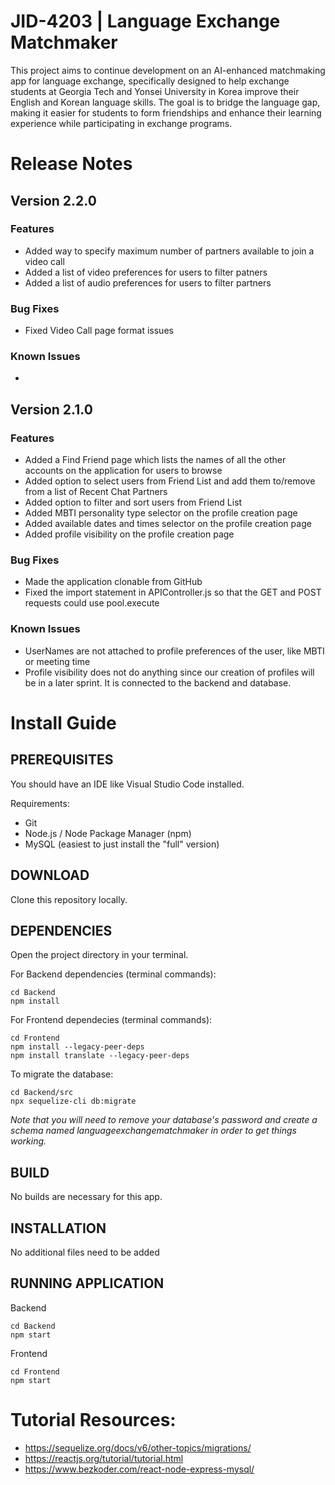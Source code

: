 # JID-4203 | Language Exchange Matchmaker
This project aims to continue development on an AI-enhanced matchmaking app for language exchange, specifically designed to help exchange students at Georgia Tech and Yonsei University in Korea improve their English and Korean language skills. The goal is to bridge the language gap, making it easier for students to form friendships and enhance their learning experience while participating in exchange programs.

# Release Notes
## Version 2.2.0
### Features
* Added way to specify maximum number of partners available to join a video call
* Added a list of video preferences for users to filter patners
* Added a list of audio preferences for users to filter partners
### Bug Fixes
* Fixed Video Call page format issues
### Known Issues
* 

## Version 2.1.0
### Features
* Added a Find Friend page which lists the names of all the other accounts on the application for users to browse
* Added option to select users from Friend List and add them to/remove from a list of Recent Chat Partners
* Added option to filter and sort users from Friend List 
* Added MBTI personality type selector on the profile creation page
* Added available dates and times selector on the profile creation page
* Added profile visibility on the profile creation page
### Bug Fixes
* Made the application clonable from GitHub
* Fixed the import statement in APIController.js so that the GET and POST requests could use pool.execute
### Known Issues
* UserNames are not attached to profile preferences of the user, like MBTI or meeting time
* Profile visibility does not do anything since our creation of profiles will be in a later sprint. It is connected to the backend and database.

# Install Guide
## PREREQUISITES 
You should have an IDE like Visual Studio Code installed.

Requirements:
* Git
* Node.js / Node Package Manager (npm)
* MySQL (easiest to just install the "full" version)
  
## DOWNLOAD
Clone this repository locally.

## DEPENDENCIES 
Open the project directory in your terminal.

For Backend dependencies (terminal commands): 

    cd Backend
    npm install

For Frontend dependecies (terminal commands): 

    cd Frontend 
    npm install --legacy-peer-deps
    npm install translate --legacy-peer-deps

To migrate the database:

    cd Backend/src 
    npx sequelize-cli db:migrate
*Note that you will need to remove your database's password and create a schema named languageexchangematchmaker in order to get things working.* 

## BUILD 
No builds are necessary for this app.

## INSTALLATION 
No additional files need to be added 

## RUNNING APPLICATION
Backend

    cd Backend 
    npm start

Frontend

    cd Frontend
    npm start

# Tutorial Resources: 
* https://sequelize.org/docs/v6/other-topics/migrations/ 
* https://reactjs.org/tutorial/tutorial.html 
* https://www.bezkoder.com/react-node-express-mysql/ 
